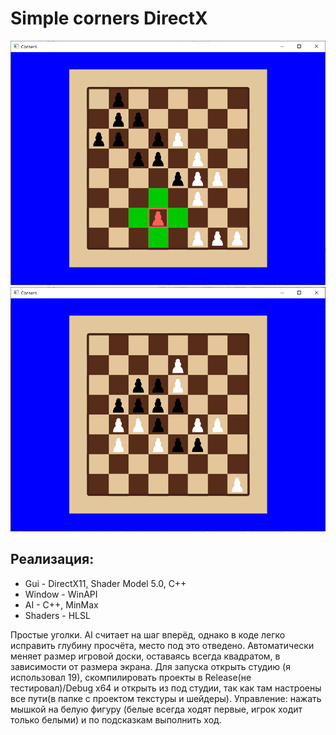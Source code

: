 # Simple corners DirectX

![Corners 1](screenshots/1.png)
![Corners 2](screenshots/2.png)

## Реализация:
* Gui - DirectX11, Shader Model 5.0, C++
* Window - WinAPI
* AI - C++, MinMax
* Shaders - HLSL

Простые уголки. AI считает на шаг вперёд, однако в коде легко исправить глубину просчёта, место под это отведено. Автоматически меняет размер игровой доски,
оставаясь всегда квадратом, в зависимости от размера экрана.
Для запуска открыть студию (я использовал 19), скомпилировать проекты в Release(не тестировал)/Debug x64 и открыть из под студии, так как там настроены все пути(в папке с проектом текстуры и
шейдеры). 
Управление: нажать мышкой на белую фигуру (белые всегда ходят первые, игрок ходит только белыми) и по подсказкам выполнить ход.
